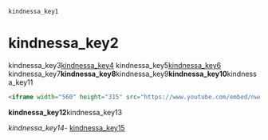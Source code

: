 ```ngMeta
kindnessa_key1
```
# kindnessa_key2
kindnessa_key3[kindnessa_key4](https://abhishekgupta92.github.io/equality0/index.html)
kindnessa_key5[kindnessa_key6](https://abhishekgupta92.github.io/equality0/kindness.html)
kindnessa_key7**kindnessa_key8**kindnessa_key9**kindnessa_key10**kindnessa_key11

```html
<iframe width="560" height="315" src="https://www.youtube.com/embed/nwAYpLVyeFU" frameborder="0" allowfullscreen></iframe>
```
**kindnessa_key12**kindnessa_key13

*kindnessa_key14*- [kindnessa_key15](http://learn.shayhowe.com/html-css/adding-media/#adding-iframes)


